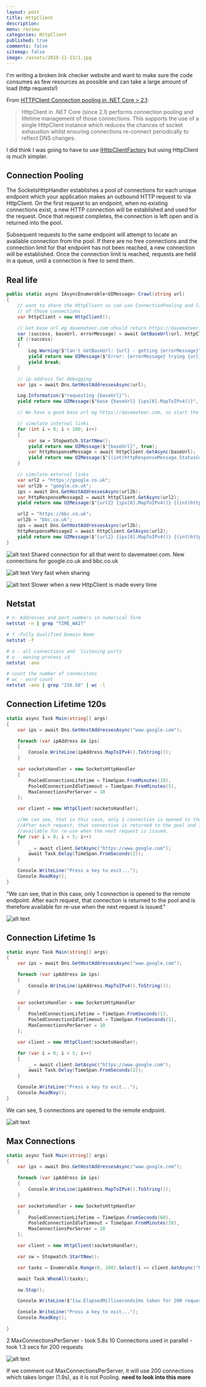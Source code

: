 ```yaml
---
layout: post
title: HttpClient
description: 
menu: review
categories: HttpClient
published: true 
comments: false     
sitemap: false
image: /assets/2019-11-13/1.jpg
---
```


I'm writing a broken link checker website and want to make sure the code consumes as few resources as possible and can take a large amount of load (http requests!)

From [HTTPClient Connection pooling in .NET Core > 2.1](https://www.stevejgordon.co.uk/httpclient-connection-pooling-in-dotnet-core):

> HttpClient in .NET Core (since 2.1) performs connection pooling and lifetime management of those connections. This supports the use of a single HttpClient instance which reduces the chances of socket exhaustion whilst ensuring connections re-connect periodically to reflect DNS changes.

I did think I was going to have to use [IHttpClientFactory](/IHttpClientFactory) but using HttpClient is much simpler.

## Connection Pooling

The SocketsHttpHandler establishes a pool of connections for each unique endpoint which your application makes an outbound HTTP request to via HttpClient. On the first request to an endpoint, when no existing connections exist, a new HTTP connection will be established and used for the request. Once that request completes, the connection is left open and is returned into the pool.

Subsequent requests to the same endpoint will attempt to locate an available connection from the pool. If there are no free connections and the connection limit for that endpoint has not been reached, a new connection will be established. Once the connection limit is reached, requests are held in a queue, until a connection is free to send them.

## Real life

```cs
public static async IAsyncEnumerable<UIMessage> Crawl(string url)
{
    // want to share the HttpClient so can use ConnectionPooling and lifetime management 
    // of those connections
    var httpClient = new HttpClient();

    // Get base url eg davemateer.com should return https://davemateer.com etc..
    var (success, baseUrl, errorMessage) = await GetBaseUrl(url, httpClient);
    if (!success)
    {
        Log.Warning($"Can't GetBaseUrl: {url} - getting {errorMessage}");
        yield return new UIMessage($"Error: {errorMessage} trying {url}", true);
        yield break;
    }

    // ip address for debugging
    var ips = await Dns.GetHostAddressesAsync(url);

    Log.Information($"requesting {baseUrl}");
    yield return new UIMessage($"base {baseUrl} {ips[0].MapToIPv4()}", true);

    // We have a good base url eg https://davemateer.com, so start the crawl

    // simulate internal links
    for (int i = 0; i < 100; i++)
    {
        var sw = Stopwatch.StartNew();
        yield return new UIMessage($"{baseUrl}", true);
        var httpResponseMessage = await httpClient.GetAsync(baseUrl);
        yield return new UIMessage($"{(int)httpResponseMessage.StatusCode} {sw.ElapsedMilliseconds}", false);
    }

    // simulate external links
    var url2 = "https://google.co.uk";
    var url2b = "google.co.uk";
    ips = await Dns.GetHostAddressesAsync(url2b);
    var httpResponseMessage2 = await httpClient.GetAsync(url2);
    yield return new UIMessage($"{url2} {ips[0].MapToIPv4()} {(int)httpResponseMessage2.StatusCode} ", true);

    url2 = "https://bbc.co.uk";
    url2b = "bbc.co.uk";
    ips = await Dns.GetHostAddressesAsync(url2b);
    httpResponseMessage2 = await httpClient.GetAsync(url2);
    yield return new UIMessage($"{url2} {ips[0].MapToIPv4()} {(int)httpResponseMessage2.StatusCode} ", true);
}
```

![alt text](/assets/2019-11-13/32.jpg "Connection pool sharing")
Shared connection for all that went to davemateer.com. New connections for google.co.uk and bbc.co.uk

![alt text](/assets/2019-11-13/34.jpg "Very fast when sharing a pool")
Very fast when sharing

![alt text](/assets/2019-11-13/35.jpg "Slower when a new HttpClient is made every time")
Slower when a new HttpClient is made every time

## Netstat

```bash
# n- Addresses and port numbers in numerical form
netstat -n | grep "TIME_WAIT"

# f -Fully Qualified Domain Name
netstat -f

# a - all connections and  listening ports
# o - owning process id
netstat -ano

# count the number of connecitons
# wc - word count
netstat -ano | grep "216.58" | wc -l
```

## Connection Lifetime 120s

```cs
static async Task Main(string[] args)
{
    var ips = await Dns.GetHostAddressesAsync("www.google.com");

    foreach (var ipAddress in ips)
    {
        Console.WriteLine(ipAddress.MapToIPv4().ToString());
    }

    var socketsHandler = new SocketsHttpHandler
    {
        PooledConnectionLifetime = TimeSpan.FromMinutes(10),
        PooledConnectionIdleTimeout = TimeSpan.FromMinutes(5),
        MaxConnectionsPerServer = 10
    };

    var client = new HttpClient(socketsHandler);

    //We can see, that in this case, only 1 connection is opened to the remote endpoint.
    //After each request, that connection is returned to the pool and is therefore
    //available for re-use when the next request is issued.
    for (var i = 0; i < 5; i++)
    {
        _ = await client.GetAsync("https://www.google.com");
        await Task.Delay(TimeSpan.FromSeconds(2));
    }

    Console.WriteLine("Press a key to exit...");
    Console.ReadKey();
}
```

"We can see, that in this case, only 1 connection is opened to the remote endpoint. After each request, that connection is returned to the pool and is therefore available for re-use when the next request is issued."

![alt text](/assets/2019-11-13/31.jpg "1 Connection Used")

## Connection Lifetime 1s

```cs
static async Task Main(string[] args)
{
    var ips = await Dns.GetHostAddressesAsync("www.google.com");

    foreach (var ipAddress in ips)
    {
        Console.WriteLine(ipAddress.MapToIPv4().ToString());
    }

    var socketsHandler = new SocketsHttpHandler
    {
        PooledConnectionLifetime = TimeSpan.FromSeconds(1),
        PooledConnectionIdleTimeout = TimeSpan.FromSeconds(1),
        MaxConnectionsPerServer = 10
    };

    var client = new HttpClient(socketsHandler);

    for (var i = 0; i < 5; i++)
    {
        _ = await client.GetAsync("https://www.google.com");
        await Task.Delay(TimeSpan.FromSeconds(2));
    }

    Console.WriteLine("Press a key to exit...");
    Console.ReadKey();
}
```

We can see, 5 connections are opened to the remote endpoint.

![alt text](/assets/2019-11-13/30.jpg "5 Connections Used")

## Max Connections

```cs
static async Task Main(string[] args)
{
    var ips = await Dns.GetHostAddressesAsync("www.google.com");

    foreach (var ipAddress in ips)
    {
        Console.WriteLine(ipAddress.MapToIPv4().ToString());
    }

    var socketsHandler = new SocketsHttpHandler
    {
        PooledConnectionLifetime = TimeSpan.FromSeconds(60),
        PooledConnectionIdleTimeout = TimeSpan.FromMinutes(20),
        MaxConnectionsPerServer = 10
    };

    var client = new HttpClient(socketsHandler);

    var sw = Stopwatch.StartNew();

    var tasks = Enumerable.Range(0, 200).Select(i => client.GetAsync("https://www.google.com"));

    await Task.WhenAll(tasks);

    sw.Stop();

    Console.WriteLine($"{sw.ElapsedMilliseconds}ms taken for 200 requests");

    Console.WriteLine("Press a key to exit...");
    Console.ReadKey();

}
```

2 MaxConnectionsPerServer - took 5.8s
10 Connections used in parallel - took 1.3 secs for 200 requests

![alt text](/assets/2019-11-13/32.jpg "10 Connections Used")

If we comment out MaxConnectionsPerServer, it will use 200 connections which takes longer (1.9s), as it is not Pooling. **need to look into this more**


